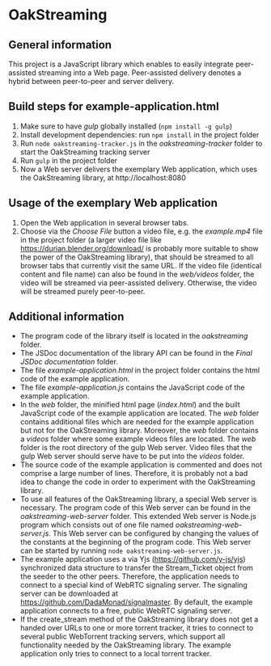 # OakStreaming

## General information
This project is a JavaScript library which enables to easily integrate peer-assisted streaming into a Web page.
Peer-assisted delivery denotes a hybrid between peer-to-peer and server delivery.


## Build steps for example-application.html
1. Make sure to have *gulp* globally installed (```npm install -g gulp```)
2. Install development dependencies: run ```npm install``` in the project folder
3. Run ```node oakstreaming-tracker.js``` in the *oakstreaming-tracker* folder to start the OakStreaming tracking server
4. Run ```gulp``` in the project folder
5. Now a Web server delivers the exemplary Web application, which uses the OakStreaming library, at http://localhost:8080



## Usage of the exemplary Web application
1. Open the Web application in several browser tabs.
2. Choose via the *Choose File* button a video file, e.g. the *example.mp4* file in the project folder (a larger video file like https://durian.blender.org/download/ is probably more suitable to show the power of the OakStreaming library), that should be streamed to all browser tabs that currently visit the same URL. If the video file (identical content and file name) can also be found in the *web/videos* folder, the video will be streamed via peer-assisted delivery. Otherwise, the video will be streamed purely peer-to-peer. <br />


## Additional information
- The program code of the library itself is located in the *oakstreaming* folder.
- The JSDoc documentation of the library API can be found in the *Final JSDoc documentation* folder.
- The file *example-application.html* in the project folder contains the html code of the example application.
- The file *example-application.js* contains the JavaScript code of the example application.
- In the *web* folder, the minified html page (*index.html*) and the built JavaScript code of the example application are located. The *web* folder contains additional files which are needed for the example application but not for the OakStreaming library. Moreover, the *web* folder contains a *videos* folder where some example videos files are located. The *web* folder is the root directory of the gulp Web server. Video files that the gulp Web server should serve have to be put into the *videos* folder.
- The source code of the example application is commented and does not comprise a large number of lines. Therefore, it is probably not a bad idea to change the code in order to experiment with the OakStreaming library.
- To use all features of the OakStreaming library, a special Web server is necessary. The program code of this Web server can be found in the *oakstreaming-web-server* folder. This extended Web server is Node.js program which consists out of one file named *oakstreaming-web-server.js*. This Web server can be configured by changing the values of the constants at the beginning of the program code. This Web server can be started by running ```node oakstreaming-web-server.js```.
- The example application uses a via Yjs (https://github.com/y-js/yjs) synchronized data structure to transfer the Stream_Ticket object from the seeder to the other peers. Therefore, the application needs to connect to a special kind of WebRTC signaling server. The signaling server can be downloaded at https://github.com/DadaMonad/signalmaster. By default, the example application connects to a free, public WebRTC signaling server.
- If the create_stream method of the OakStreaming library does not get a handed over URLs to one or more torrent tracker, it tries to connect to several public WebTorrent tracking servers, which support all functionality needed by the OakStreaming library. The example application only tries to connect to a local torrent tracker.